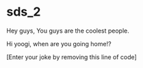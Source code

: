 # sds_2
Hey guys, You guys are the coolest people.

Hi yoogi, when are you going home!?

[Enter your joke by removing this line of code]
